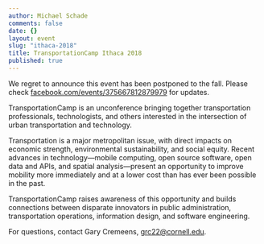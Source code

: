 ```yaml
---
author: Michael Schade
comments: false
date: {}
layout: event
slug: "ithaca-2018"
title: TransportationCamp Ithaca 2018
published: true
---
```


We regret to announce this event has been postponed to the fall. Please check [facebook.com/events/375667812879979](https://www.facebook.com/events/375667812879979/) for updates.

TransportationCamp is an unconference bringing together transportation professionals, technologists, and others interested in the intersection of urban transportation and technology.

Transportation is a major metropolitan issue, with direct impacts on economic strength, environmental sustainability, and social equity. Recent advances in technology—mobile computing, open source software, open data and APIs, and spatial analysis—present an opportunity to improve mobility more immediately and at a lower cost than has ever been possible in the past.

TransportationCamp raises awareness of this opportunity and builds connections between disparate innovators in public administration, transportation operations, information design, and software engineering.

For questions, contact Gary Cremeens, ​[grc22@cornell.edu](mailto:grc22@cornell.edu).
